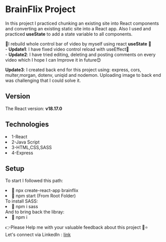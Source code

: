# BrainFlix Project

In this project I practiced chunking an existing
site into React components and converting an
existing static site into a React app.
Also I used and practiced **useState** to add a
state variable to all components.

📢I rebuild whole control bar of video by myself
using react **useState** 🎉<br/> -
**Update1**: I have fixed video control reload with useEffect🥳<br/> -
**Update2**: I have tried editing, deleting and posting comments on every video which I hope I can Improve it in future😊<br/>

**Update3**: I created back end for this project using: express, cors, multer,morgan, dotenv, uniqid and nodemon. Uploading image to back end was challenging that I could solve it.

## Version

The React version: **v18.17.0**

## Technologies

<li>1-React</li>
<li>2-Java Script</li>
<li>3-HTML,CSS,SASS</li>
<li>4-Express</li>


## Setup

To start I followed this path:

<li>📝 npx create-react-app brainflix</li>
<li>📝 npm start (From Root Folder)</li>
To install SASS:

<li>📝 npm i sass</li>
And to bring back the libray:

<li>📝 npm i

👉Please Help me with your valuable feedback about this project 🙂⭐</br>
Let's connect via LinkedIn : [link](https://www.linkedin.com/in/fatemeh-bagherzad/)
